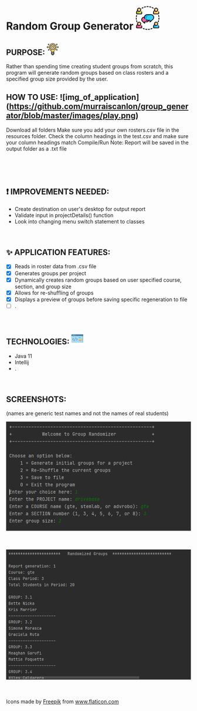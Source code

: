 # Random Group Generator ![img of application](https://github.com/murraiscanlon/group_generator/blob/master/images/group.png)<br />



##  PURPOSE: ![img of application](https://github.com/murraiscanlon/group-project-calculator/blob/master/light-bulb32.png)
Rather than spending time creating student groups from scratch, this program will generate random groups based on class rosters
and a specified group size provided by the user.

##  HOW TO USE: ![img_of_application] (https://github.com/murraiscanlon/group_generator/blob/master/images/play.png)
Download all folders
Make sure you add your own rosters.csv file in the resources folder. Check the column headings in the test.csv and make sure your column headings match
Compile/Run
Note: Report will be saved in the output folder as a .txt file

<br /><br /><br />


## :exclamation: IMPROVEMENTS NEEDED:
* Create destination on user's desktop for output report
* Validate input in projectDetails() function
* Look into changing menu switch statement to classes<br /><br /><br />

## :sparkles: APPLICATION FEATURES:
- [X] Reads in roster data from .csv file
- [X] Generates groups per project
- [X] Dynamically creates random groups based on user specified course, section, and group size
- [X] Allows for re-shuffling of groups
- [X] Displays a preview of groups before saving specific regeneration to file
- [ ] .<br /><br /><br />

## TECHNOLOGIES: ![img of application](https://github.com/murraiscanlon/group-project-calculator/blob/master/technologies.png)
* Java 11
* Intellij
* .<br /><br /><br />


## SCREENSHOTS:
(names are generic test names and not the names of real students)

![img of application](https://github.com/murraiscanlon/group_generator/blob/master/images/option1.PNG)<br /><br /><br />

![img of application](https://github.com/murraiscanlon/group_generator/blob/master/images/option1results.PNG)<br /><br /><br />

<div>Icons made by <a href="https://www.freepik.com" title="Freepik">Freepik</a> from <a href="https://www.flaticon.com/" title="Flaticon">www.flaticon.com</a></div>


